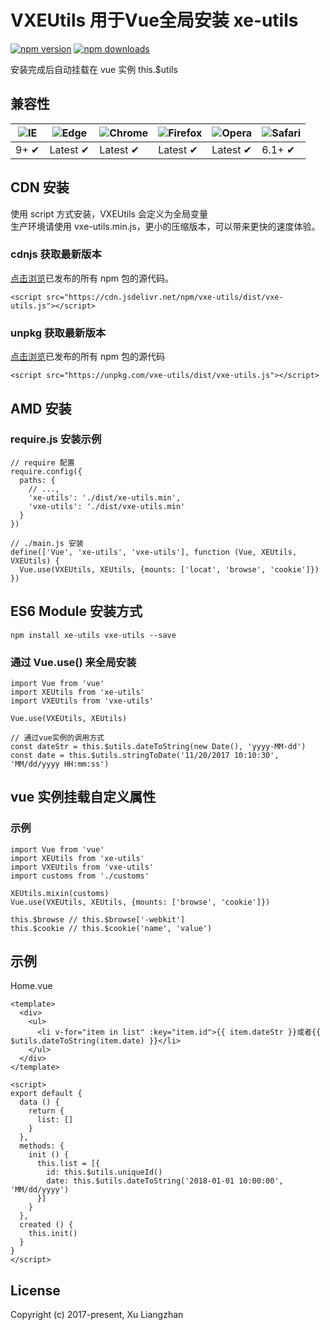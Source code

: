 # VXEUtils 用于Vue全局安装 xe-utils

[![npm version](https://img.shields.io/npm/v/vxe-utils.svg?style=flat-square)](https://www.npmjs.org/package/vxe-utils)
[![npm downloads](https://img.shields.io/npm/dm/vxe-utils.svg?style=flat-square)](http://npm-stat.com/charts.html?package=vxe-utils)

安装完成后自动挂载在 vue 实例 this.$utils

## 兼容性

![IE](https://raw.github.com/alrra/browser-logos/master/src/archive/internet-explorer_9-11/internet-explorer_9-11_48x48.png) | ![Edge](https://raw.github.com/alrra/browser-logos/master/src/edge/edge_48x48.png) | ![Chrome](https://raw.github.com/alrra/browser-logos/master/src/chrome/chrome_48x48.png) | ![Firefox](https://raw.github.com/alrra/browser-logos/master/src/firefox/firefox_48x48.png) | ![Opera](https://raw.github.com/alrra/browser-logos/master/src/opera/opera_48x48.png) | ![Safari](https://raw.github.com/alrra/browser-logos/master/src/safari/safari_48x48.png)
--- | --- | --- | --- | --- | --- |
9+ ✔ | Latest ✔ | Latest ✔ | Latest ✔ | Latest ✔ | 6.1+ ✔ |

## CDN 安装
使用 script 方式安装，VXEUtils 会定义为全局变量  
生产环境请使用 vxe-utils.min.js，更小的压缩版本，可以带来更快的速度体验。
### cdnjs 获取最新版本
[点击浏览](https://cdn.jsdelivr.net/npm/vxe-utils/)已发布的所有 npm 包的源代码。
``` shell
<script src="https://cdn.jsdelivr.net/npm/vxe-utils/dist/vxe-utils.js"></script>
```
### unpkg 获取最新版本
[点击浏览](https://unpkg.com/vxe-utils/)已发布的所有 npm 包的源代码
``` shell
<script src="https://unpkg.com/vxe-utils/dist/vxe-utils.js"></script>
```

## AMD 安装
### require.js 安装示例
``` shell
// require 配置
require.config({
  paths: {
    // ...,
    'xe-utils': './dist/xe-utils.min',
    'vxe-utils': './dist/vxe-utils.min'
  }
})

// ./main.js 安装
define(['Vue', 'xe-utils', 'vxe-utils'], function (Vue, XEUtils, VXEUtils) {
  Vue.use(VXEUtils, XEUtils, {mounts: ['locat', 'browse', 'cookie']})
})
```

## ES6 Module 安装方式
``` shell
npm install xe-utils vxe-utils --save
```

### 通过 Vue.use() 来全局安装
``` shell
import Vue from 'vue'
import XEUtils from 'xe-utils'
import VXEUtils from 'vxe-utils'

Vue.use(VXEUtils, XEUtils)

// 通过vue实例的调用方式
const dateStr = this.$utils.dateToString(new Date(), 'yyyy-MM-dd')
const date = this.$utils.stringToDate('11/20/2017 10:10:30', 'MM/dd/yyyy HH:mm:ss')
```

## vue 实例挂载自定义属性
### 示例
``` shell
import Vue from 'vue'
import XEUtils from 'xe-utils'
import VXEUtils from 'vxe-utils'
import customs from './customs'

XEUtils.mixin(customs)
Vue.use(VXEUtils, XEUtils, {mounts: ['browse', 'cookie']})

this.$browse // this.$browse['-webkit']
this.$cookie // this.$cookie('name', 'value')
```

## 示例
Home.vue
``` shell
<template>
  <div>
    <ul>
      <li v-for="item in list" :key="item.id">{{ item.dateStr }}或者{{ $utils.dateToString(item.date) }}</li>
    </ul>
  </div>
</template>

<script>
export default {
  data () {
    return {
      list: []
    }
  },
  methods: {
    init () {
      this.list = [{
        id: this.$utils.uniqueId()
        date: this.$utils.dateToString('2018-01-01 10:00:00', 'MM/dd/yyyy')
      }]
    }
  },
  created () {
    this.init()
  }
}
</script>
```

## License
Copyright (c) 2017-present, Xu Liangzhan